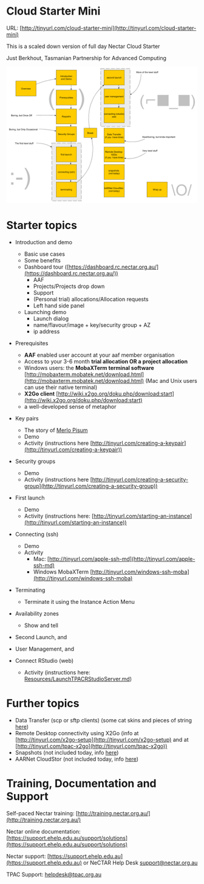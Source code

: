 # Cloud Starter Mini
URL: [http://tinyurl.com/cloud-starter-mini](http://tinyurl.com/cloud-starter-mini)

This is a scaled down version of full day Nectar Cloud Starter

Just Berkhout,
Tasmanian Partnership for Advanced Computing

![](Resources/CloudStarterMiniDiag.png)

# Starter topics
* Introduction and demo
    * Basic use cases
    * Some benefits
    * Dashboard tour ([https://dashboard.rc.nectar.org.au/](https://dashboard.rc.nectar.org.au/))
        * AAF
        * Projects/Projects drop down
        * Support
        * (Personal trial) allocations/Allocation requests
        * Left hand side panel
    * Launching demo
        * Launch dialog
        * name/flavour/image + key/security group + AZ
        * ip address
* Prerequisites 
    * **AAF** enabled user account at your aaf member organisation
    * Access to your 3-6 month **trial allocation OR a project allocation**
    * Windows users: the **MobaXTerm terminal software** [http://mobaxterm.mobatek.net/download.html](http://mobaxterm.mobatek.net/download.html) (Mac and Unix users can use their native terminal)
    * **X2Go client** [http://wiki.x2go.org/doku.php/download:start](http://wiki.x2go.org/doku.php/download:start)
    * a well-developed sense of metaphor
* Key pairs 
	* The story of [Merlo Pisum](Resources/merlokeypairs.md)
    * Demo
    * Activity (instructions here [http://tinyurl.com/creating-a-keypair](http://tinyurl.com/creating-a-keypair))
* Security groups 
    * Demo
    * Activity (instructions here [http://tinyurl.com/creating-a-security-group](http://tinyurl.com/creating-a-security-group))
* First launch
    * Demo
    * Activity (instructions here: [http://tinyurl.com/starting-an-instance](http://tinyurl.com/starting-an-instance))
* Connecting (ssh)
    * Demo 
    * Activity
        * Mac: [http://tinyurl.com/apple-ssh-md](http://tinyurl.com/apple-ssh-md)
        * Windows MobaXTerm [http://tinyurl.com/windows-ssh-moba](http://tinyurl.com/windows-ssh-moba)
* Terminating
    * Terminate it using the Instance Action Menu
* Availability zones
    * Show and tell

* Second Launch, and
* User Management, and
* Connect RStudio (web)
    * Activity (instructions here: [Resources/LaunchTPACRStudioServer.md](Resources/LaunchTPACRStudioServer.md))


# Further topics

* Data Transfer (scp or sftp clients) (some cat skins and pieces of string [here](https://github.com/resbaz/nectar-cloud-lessons/blob/master/Lessons/040.Moving.data.into.and.from.your.computer.md))
* Remote Desktop connectivity using X2Go (info at  [http://tinyurl.com/x2go-setup](http://tinyurl.com/x2go-setup) and at [http://tinyurl.com/tpac-x2go](http://tinyurl.com/tpac-x2go))
* Snapshots (not included today, info [here](https://github.com/resbaz/nectar-cloud-lessons/blob/master/Lessons/060.Snapshots.and.backups.md))
* AARNet CloudStor (not included today, info [here](https://github.com/resbaz/nectar-cloud-lessons/blob/master/Lessons/071.AARNET.cloudstor.md))

# Training, Documentation and Support

Self-paced Nectar training: [http://training.nectar.org.au/](http://training.nectar.org.au/)

Nectar online documentation: [https://support.ehelp.edu.au/support/solutions](https://support.ehelp.edu.au/support/solutions)

Nectar support: [https://support.ehelp.edu.au](https://support.ehelp.edu.au) or NeCTAR Help Desk <support@nectar.org.au> 

TPAC Support: <helpdesk@tpac.org.au>
